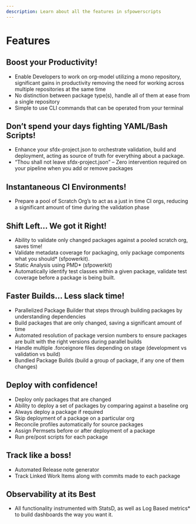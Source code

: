 ```yaml
---
description: Learn about all the features in sfpowerscripts
---
```


# Features

## **Boost your Productivity!**

* Enable Developers to work on org-model utilizing a mono repository, significant gains in productivity removing the need for working across multiple repositories at the same time
* No distinction between package type\(s\), handle all of them at ease from a single repository
* Simple to use CLI commands that can be operated from your terminal

## **Don’t spend your days fighting YAML/Bash Scripts!**

* Enhance your  sfdx-project.json to orchestrate validation, build and deployment, acting as source of truth for everything about a package.
* “Thou shall not leave sfdx-project.json” – Zero intervention required on your pipeline when you add or remove packages

## **Instantaneous CI Environments!**

* Prepare a pool of Scratch Org’s to act as a just in time CI orgs, reducing a significant amount of time during the validation phase

## **Shift Left... We got it Right!**

* Ability to validate only changed packages against a pooled scratch org, saves time!
* Validate metadata coverage for packaging,  only package components what you should\* \(sfpowerkit\).
* Static Analysis using PMD\* \(sfpowerkit\)
* Automatically identify test classes within a given package, validate test coverage before a package is being built.

## **Faster Builds... Less slack time!**

* Parallelized Package Builder that steps through building packages by understanding dependencies
* Build packages that are only changed, saving a significant amount of time
* Automated resolution of package version numbers to ensure packages are built with the right versions during parallel builds
* Handle multiple .forceignore files depending on stage \(development vs validation vs build\)
* Bundled Package Builds \(build a group of package, if any one of them changes\)

## **Deploy with confidence!**

* Deploy only packages that are changed
* Ability to deploy a set of packages by comparing against a baseline org
* Always deploy a package if required
* Skip deployment of a package on a particular org
* Reconcile profiles automatically for source packages
* Assign Permsets before or after deployment of a package
* Run pre/post scripts for each package

## **Track like a boss!**

* Automated Release note generator
* Track Linked Work Items along with commits made to each package

## **Observability at its Best**

* All functionality instrumented with StatsD, as well as Log Based metrics\* to build dashboards the way you want it.




